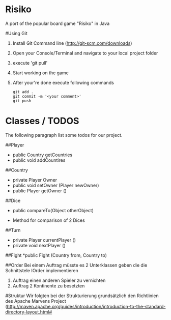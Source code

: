 Risiko
======

A port of the popular board game "Risiko" in Java

#Using Git

1. Install Git Command line (http://git-scm.com/downloads)
2. Open your Console/Terminal and navigate to your local project folder
3. execute 'git pull'

4. Start working on the game

5. After your're done execute following commands
    ```
    git add .
    git commit -m '<your comment>'
    git push
    ```


Classes / TODOS
======
The following paragraph list some todos for our project.

##Player

* public Country getCountries
* public void addCountires

##Country

* private Player Owner
* public void setOwner (Player newOwner)
* public Player getOwner ()

##Dice
* public compareTo(Object otherObject)
- Method for comparison of 2 Dices


##Turn
* private Player currentPlayer ()
* private void nextPlayer ()

##Fight
*public Fight (Country from, Country to)



##Order
Bei einem Auftrag müsste es 2 Unterklassen geben die die Schnittstele IOrder implementieren

1. Auftrag einen anderen Spieler zu vernichten
2. Auftrag 2 Kontinente zu besetzten


#Struktur
Wir folgten bei der Strukturierung grundsätzlich den Richtlinien des Apache Marvens Project
(http://maven.apache.org/guides/introduction/introduction-to-the-standard-directory-layout.html#





